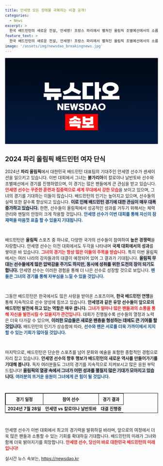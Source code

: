 ```yaml
---
title: 안세영 모든 장애물 극복하는 비결 공개!
categories:
  - News
excerpt: >
  한국 배드민턴의 새로운 전설, 안세영! 프랑스 파리에서 펼쳐진 올림픽 조별예선에서의 소름 돋는 경기 결과는? 클릭해 확인하세요!
feature_text: >
  한국 배드민턴의 새로운 전설, 안세영! 프랑스 파리에서 펼쳐진 올림픽 조별예선에서의 소름 돋는 경기 결과는? 클릭해 확인하세요!
image: '/assets/img/newsdao_breakingnews.jpg'
---
```


<p><img src="/assets/img/newsdao_breakingnews.jpg" alt="cryptoinkorea 속보" /></p>

<h2 data-ke-size="size26">2024 파리 올림픽 배드민턴 여자 단식</h2>

<p data-ke-size="size16">2024년 <b>파리 올림픽</b>에서 대한민국 배드민턴 대표팀의 기대주인 안세영 선수가 센세이션을 일으키고 있습니다. 이번 대회에서 그녀는 <b>불가리아</b>의 칼로야나 날반토바 선수와 조별예선에서 경기를 진행하였으며, 이 경기는 많은 팬들에게 큰 관심을 받고 있습니다. <b><span style="color: #ee2323;">안세영 선수는 꾸준한 훈련과 집중력으로 세계 무대에서 강한 모습</span></b>을 보이고 있으며, 그녀의 경기를 기대하는 이들이 많습니다. 배드민턴의 인기는 높아지고 있으며, 선수들의 실력 또한 갈수록 향상되고 있습니다. <b><span style="background-color: #21538527;">이로 인해 배드민턴 경기에 대한 관심이 매우 대폭 증가하고 있습니다.</span></b> 한편, 선수들이 올림픽에서 성공적인 성과를 거두기 위해서는 체력 관리와 멘탈의 안정이 크게 작용할 것입니다. <b><span style="color: #1a5490;">안세영 선수가 이번 대회를 통해 자신의 잠재력을 마음껏 표출 할 수 있을지 기대됩니다.</span></b></p>

<p data-ke-size="size16">&nbsp;</p>

<p>배드민턴은 <b>올림픽</b> 스포츠 중 하나로, 다양한 국가의 선수들이 참여하여 <b>높은 경쟁력</b>을 자랑합니다. 안세영 선수는 이전 대회에서도 두각을 나타내며 <b>국제 대회에서의 성과</b>를 쌓아온 바 있습니다. <b><span style="color: #ee2323;">그녀의 경기는 항상 많은 이들의 주목을 받습니다.</span></b> 특히 이번 올림픽에서는 여러 나라의 강자들과의 대결이 예정되어 있어 그 결과가 기대됩니다. <b><span style="background-color: #21538527;">올림픽 무대는 선수들에게 많은 압박감을 주기도 하지만, 동시에 성취를 위한 도전의 장이 되기도 합니다.</span></b> 안세영 선수는 이러한 경험을 통해 더 나은 선수로 성장할 것으로 보입니다. <b><span style="color: #1a5490;">팬들은 그녀의 경기를 통해 자부심을 느낄 수 있을 것입니다.</span></b></p>

<p data-ke-size="size16">&nbsp;</p>

<p>그동안 배드민턴은 한국에서도 많은 사랑을 받아온 스포츠이며, <b>한국 배드민턴 연맹</b>을 통해 지속적으로 선수 양성에 힘쓰고 있습니다. <b>안세영과 같은 유망 선수들이 앞으로의 배드민턴 발전에 쥐고 있는 역할은 매우 큽니다.</b> <b><span style="color: #ee2323;">그녀가 얼마나 많은 팬들과의 소통을 통해 자신을 발전시킬 수 있을지가 관건입니다.</span></b> 대회가 진행될수록 선수들의 열정과 노력은 더욱 다가갈 수 있으며, <b><span style="background-color: #21538527;">이러한 모습들은 새로운 팬층을 형성하는 데에도 큰 기여를 할 것입니다.</span></b> 배드민턴의 인기가 상승함에 따라, <b><span style="color: #1a5490;">선수와 팬은 서로를 더욱 가까이에서 지지할 수 있는 기회가 많아질 것입니다.</span></b></p>

<p data-ke-size="size16">&nbsp;</p>

<p>마지막으로, 배드민턴은 단순한 스포츠를 넘어 문화와 예술을 포함한 종합적인 경험으로 자리 잡고 있습니다. <b>안세영 선수의 향후 행보가 배드민턴의 새로운 역사를 만들어가기를 기대해 봅니다.</b> 독자 여러분들도 그녀의 경기를 지속적으로 지켜보시고 많은 응원 부탁드립니다! <b><span style="background-color: #21538527;">올림픽의 열광 속에서 그녀가 어떤 성과를 펼칠지 많은 기대가 모아지고 있습니다.</span></b> <b><span style="color: #1a5490;">여러분의 뜨거운 응원이 그녀에게 큰 힘이 될 것입니다.</span></b> </p>

<p data-ke-size="size16">&nbsp;</p>

<table style="border: 1px solid black; width: 100%; border-collapse: collapse;">
  <thead>
    <tr>
      <th style="border: 1px solid black; padding: 8px;">경기 일정</th>
      <th style="border: 1px solid black; padding: 8px;">참여 선수</th>
      <th style="border: 1px solid black; padding: 8px;">경기 결과</th>
    </tr>
  </thead>
  <tbody>
    <tr>
      <td style="text-align: center; height: 17px;"><b>2024년 7월 28일</b></td>
      <td style="text-align: center; height: 17px;"><b>안세영 vs 칼로야나 날반토바</b></td>
      <td style="text-align: center; height: 17px;"><b>대결 진행중</b></td>
    </tr>
  </tbody>
</table>

<p data-ke-size="size16">&nbsp;</p>

<p>안세영 선수가 이번 대회에서 최고의 경기력을 발휘하길 바라며, 앞으로의 여정에서 더욱 많은 팬들과 소통할 수 있는 기회를 확대하길 기대합니다. 배드민턴의 미래가 그녀와 함께 더욱 밝아지기를 희망합니다. <b><span style="color: #ee2323;">안세영 선수, 당신이 바로 대한민국 배드민턴의 미래입니다!</span></b></p>
실시간 뉴스 속보는, <a href="https://newsdao.kr" rel="dofollow">https://newsdao.kr</a>


